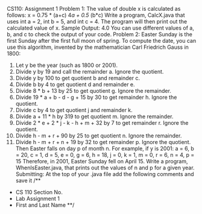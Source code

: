 CS110: Assignment 1
Problem 1: ​The value of double x is calculated as follows:
x = 0.75 * (a+c)
4*a + 0.5* (b*c)
Write a program, CalcX.java​ that uses int a = 2, int b = 5, and int c = 4. The program will then
print out the calculated value of x.
Sample Output:​ 4.0
You can use different values of a, b, and c to check the output of your code.
Problem 2: ​Easter Sunday is the first Sunday after the first full moon of spring. To compute the
date, you can use this algorithm, invented by the mathematician Carl Friedrich Gauss in 1800:
1. Let y​ be the year (such as 1800 or 2001).
2. Divide y​ by 19 and call the remainder a​. Ignore the quotient.
3. Divide y​ by 100 to get quotient b​ and remainder c​.
4. Divide b ​by 4 to get quotient d​ and remainder e​.
5. Divide 8 * b + 13 by 25​ to get quotient g​. Ignore the remainder.
6. Divide 19 * a + b - d - g + 15​ by 30 to get remainder h​. Ignore the quotient.
7. Divide c​ by 4 to get quotient j​ and remainder k​.
8. Divide a + 11 * h by 319​ to get quotient m​. Ignore the remainder.
9. Divide 2 * e + 2 * j - k - h + m + 32​ by 7 to get remainder r​. Ignore the quotient.
10. Divide h - m + r + 90 by 25​ to get quotient n​. Ignore the remainder.
11. Divide h - m + r + n + 19 by 32​ to get remainder p​. Ignore the quotient.
Then Easter falls on day p​ of month n​. For example, if y is 2001:
a = 6, b = 20, c = 1, d = 5, e = 0, g = 6, h = 18, j = 0, k = 1, m = 0, r = 6, n = 4, p = 15
Therefore, in 2001, Easter Sunday fell on April 15.
Write a program, WhenIsEaster.java​, that prints out the values of n and p for a given year.
Submitting: ​At the top of your .java file add the following comments and save it
 /**
* CS 110 Section No.
* Lab Assignment 1
* First and Last Name **/